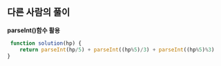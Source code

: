 ## 다른 사람의 풀이

**parseInt()함수 활용**
```js
 function solution(hp) {
    return parseInt(hp/5) + parseInt((hp%5)/3) + parseInt((hp%5)%3)
}
```